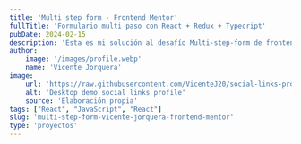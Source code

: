 ```yaml
---
title: 'Multi step form - Frontend Mentor'
fullTitle: 'Formulario multi paso con React + Redux + Typecript'
pubDate: 2024-02-15
description: 'Esta es mi solución al desafío Multi-step-form de frontendmentor, un proyecto donde apliqué diferentes tecnologías para hacer un formulario multi paso persistiendo el estado y compartimentando el acceso a entre diferentes componentes con ayuda de Redux-Toolkit, si bien podía usar LocalStorage o SessionStorage, consideré que era mejor opción demostrar que también sé trabajar con Redux'
author:
    image: '/images/profile.webp'
    name: 'Vicente Jorquera'
image:
    url: 'https://raw.githubusercontent.com/VicenteJ20/social-links-profile/main/assets/screenshot-desktop.webp'
    alt: 'Desktop demo social links profile'
    source: 'Elaboración propia'
tags: ["React", "JavaScript", "React"]
slug: 'multi-step-form-vicente-jorquera-frontend-mentor'
type: 'proyectos'
---
```


